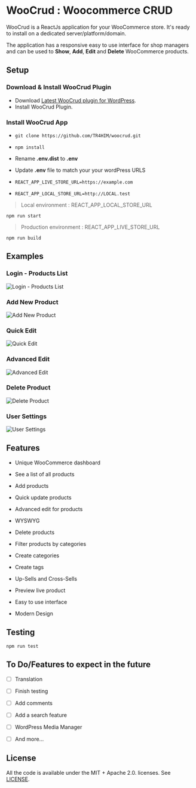 
# WooCrud : Woocommerce CRUD

  

WooCrud is a ReactJs application for your WooCommerce store. It's ready to install on a dedicated server/platform/domain.

The application has a responsive easy to use interface for shop managers and can be used to **Show**, **Add**, **Edit** and **Delete** WooCommerce products.

  

## Setup

### Download & Install WooCrud Plugin

- Download [Latest WooCrud plugin for WordPress](https://github.com/TR4HIM/woo-crud-plugin/releases/latest).
- Install WooCrud Plugin.

  
  

### Install WooCrud App

-  `git clone https://github.com/TR4HIM/woocrud.git`

-  `npm install`

- Rename **.env.dist** to **.env**

- Update **.env** file to match your your wordPress URLS

-  `REACT_APP_LIVE_STORE_URL=https://example.com`

-  `REACT_APP_LOCAL_STORE_URL=http://LOCAL.test`

  

> Local environment : REACT_APP_LOCAL_STORE_URL

  

 
 `npm run start`

  
 

> Production environment : REACT_APP_LIVE_STORE_URL

  

 `npm run build`

  

## Examples

  
### Login - Products List
![Login - Products List](https://store.malab.dev/wp-content/uploads/2019/12/WooCrud-Login-Listing.gif)
### Add New Product
![Add New Product](https://store.malab.dev/wp-content/uploads/2019/12/WooCrud-Add-New-Product.gif)
### Quick Edit
![Quick Edit](https://store.malab.dev/wp-content/uploads/2019/12/WooCrud-Quick-Edit.gif)
### Advanced Edit
![Advanced Edit](https://store.malab.dev/wp-content/uploads/2019/12/WooCrud-Advanced-Edit.gif)
### Delete Product
![Delete Product](https://store.malab.dev/wp-content/uploads/2019/12/WooCrud-Delete-Product.gif)
### User Settings
![User Settings](https://store.malab.dev/wp-content/uploads/2019/12/WooCrud-User-Settings.gif)

  

## Features

- Unique WooCommerce dashboard

- See a list of all products

- Add products

- Quick update products

- Advanced edit for products

- WYSWYG 

- Delete products

- Filter products by categories

- Create categories

- Create tags

- Up-Sells and Cross-Sells

- Preview live product

- Easy to use interface

- Modern Design

  

## Testing

  

 `npm run test`

  

## To Do/Features to expect in the future

  

- [ ] Translation

- [ ] Finish testing

- [ ] Add comments

- [ ] Add a search feature

- [ ] WordPress Media Manager

- [ ] And more...

  
  
  

## License

All the code is available under the MIT + Apache 2.0. licenses. See [LICENSE](https://github.com/apiko-dev/GitterMobile/blob/master/LICENSE).